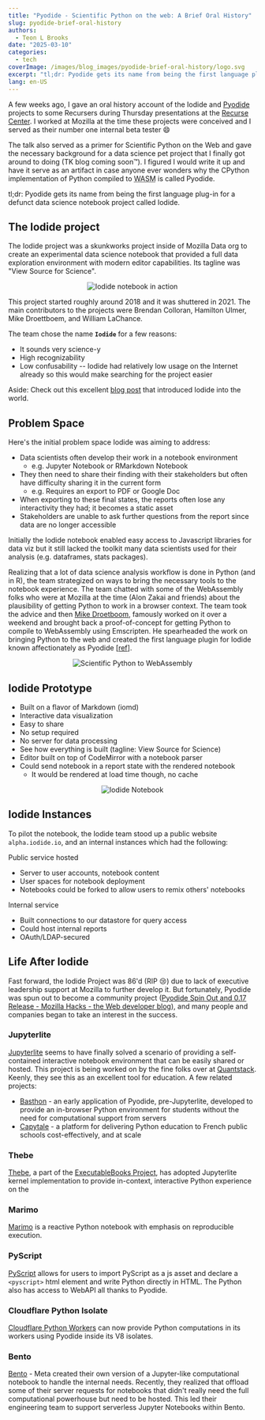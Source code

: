 ```yaml
---
title: "Pyodide - Scientific Python on the web: A Brief Oral History"
slug: pyodide-brief-oral-history
authors:
  - Teon L Brooks
date: "2025-03-10"
categories:
  - tech
coverImage: /images/blog_images/pyodide-brief-oral-history/logo.svg
excerpt: "tl;dr: Pyodide gets its name from being the first language plug-in for a defunct data science notebook project called Iodide."
lang: en-US
---
```

A few weeks ago, I gave an oral history account of the Iodide and [Pyodide](https://pyodide.org) projects to some Recursers during Thursday presentations at the [Recurse Center](https://www.recurse.com/scout/click?t=f302bbc7dd078998e52bc365f1f73fa1). I worked at Mozilla at the time these projects were conceived and I served as their number one internal beta tester 😄

The talk also served as a primer for Scientific Python on the Web and gave the necessary background for a data science pet project that I finally got around to doing (TK blog coming soon™️). I figured I would write it up and have it serve as an artifact in case anyone ever wonders why the CPython implementation of Python compiled to <abbr title="Webassembly">WASM</abbr>  is called Pyodide.

tl;dr: Pyodide gets its name from being the first language plug-in for a defunct data science notebook project called Iodide.

## The Iodide project

The Iodide project was a skunkworks project inside of Mozilla Data org to create an experimental data science notebook that provided a full data exploration environment with modern editor capabilities. Its tagline was "View Source for Science".

<div style="text-align:center">
	<img src="/images/blog_images/pyodide-brief-oral-history/iodide-explore-to-report.gif" alt="Iodide notebook in action">
</div>

This project started roughly around 2018 and it was shuttered in 2021. The main contributors to the projects were Brendan Colloran, Hamilton Ulmer, Mike Droettboem, and William LaChance.

The team chose the name **`Iodide`** for a few reasons:
- It sounds very science-y
- High recognizability
- Low confusability -- Iodide had relatively low usage on the Internet already so this would make searching for the project easier

Aside: Check out this excellent [blog post](https://hacks.mozilla.org/2019/03/iodide-an-experimental-tool-for-scientific-communicatiodide-for-scientific-communication-exploration-on-the-web/) that introduced Iodide into the world.

## Problem Space

Here's the initial problem space Iodide was aiming to address:
- Data scientists often develop their work in a notebook environment
	- e.g. Jupyter Notebook or RMarkdown Notebook
- They then need to share their finding with their stakeholders but often have difficulty sharing it in the current form
	- e.g. Requires an export to PDF or Google Doc
- When exporting to these final states, the reports often lose any interactivity they had; it becomes a static asset
- Stakeholders are unable to ask further questions from the report since data are no longer accessible

Initially the Iodide notebook enabled easy access to Javascript libraries for data viz but it still lacked the toolkit many data scientists used for their analysis (e.g. dataframes, stats packages).

Realizing that a lot of data science analysis workflow is done in Python (and in R), the team strategized on ways to bring the necessary tools to the notebook experience. The team chatted with some of the WebAssembly folks who were at Mozilla at the time (Alon Zakai and friends) about the plausibility of getting Python to work in a browser context. The team took the advice and then [Mike Droetboom](https://www.linkedin.com/in/mdboom), famously worked on it over a weekend and brought back a proof-of-concept for getting Python to compile to WebAssembly using Emscripten. He spearheaded the work on bringing Python to the web and created the first language plugin for Iodide known affectionately as Pyodide \[[ref](https://droettboom.com/blog/2018/04/04/python-in-the-browser/)\].

<div style="text-align:center">
	<img src="/images/blog_images/pyodide-brief-oral-history/scientific-python-to-wasm.png" alt="Scientific Python to WebAssembly">
</div>

## Iodide Prototype
- Built on a flavor of Markdown (iomd)
- Interactive data visualization
- Easy to share
- No setup required
- No server for data processing
- See how everything is built (tagline: View Source for Science)
- Editor built on top of CodeMirror with a notebook parser
- Could send notebook in a report state with the rendered notebook
	- It would be rendered at load time though, no cache

<div style="text-align:center">
	<img src="/images/blog_images/pyodide-brief-oral-history/iodide-notebook.png" alt="Iodide Notebook">
</div>

## Iodide Instances

To pilot the notebook, the Iodide team stood up a public website `alpha.iodide.io`, and an internal instances which had the following:

Public service hosted
- Server to user accounts, notebook content
- User spaces for notebook deployment
- Notebooks could be forked to allow users to remix others' notebooks

Internal service
- Built connections to our datastore for query access
- Could host internal reports
- OAuth/LDAP-secured

## Life After Iodide

Fast forward, the Iodide Project was 86'd (RIP 😢) due to lack of executive leadership support at Mozilla to further develop it. But fortunately, Pyodide was spun out to become a community project ([Pyodide Spin Out and 0.17 Release - Mozilla Hacks - the Web developer blog](https://hacks.mozilla.org/2021/04/pyodide-spin-out-and-0-17-release/)), and many people and companies began to take an interest in the success. 

### Jupyterlite
[Jupyterlite](https://jupyterlite.readthedocs.io) seems to have finally solved a scenario of providing a self-contained interactive notebook environment that can be easily shared or hosted. This project is being worked on by the fine folks over at [Quantstack](https://quantstack.net/). Keenly, they see this as an excellent tool for education. A few related projects:
- [Basthon](https://basthon.fr/) - an early application of Pyodide, pre-Jupyterlite, developed to provide an in-browser Python environment for students without the need for computational support from servers
- [Capytale](https://capytale2.ac-paris.fr/) - a platform for delivering Python education to French public schools cost-effectively, and at scale

### Thebe
[Thebe](https://thebe.readthedocs.io), a part of the [ExecutableBooks Project](https://executablebooks.org/), has adopted Jupyterlite kernel implementation to provide in-context, interactive Python experience on the 

### Marimo
[Marimo](https://marimo.io/) is a reactive Python notebook with emphasis on reproducible execution.

### PyScript
[PyScript](https://pyscript.net/) allows for users to import PyScript as a js asset and declare a `<pyscript>` html element and write Python directly in HTML. The Python also has access to WebAPI all thanks to Pyodide.

### Cloudflare Python Isolate
[Cloudflare Python Workers](https://blog.cloudflare.com/python-workers) can now provide Python computations in its workers using Pyodide inside its V8 isolates.

### Bento
[Bento](https://engineering.fb.com/2024/06/10/data-infrastructure/serverless-jupyter-notebooks-bento-meta/) - Meta created their own version of a Jupyter-like computational notebook to handle the internal needs. Recently, they realized that offload some of their server requests for notebooks that didn't really need the full computational powerhouse but need to be hosted. This led their engineering team to support serverless Jupyter Notebooks within Bento.
